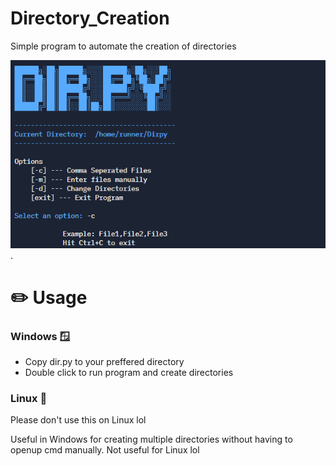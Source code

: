 # Directory_Creation
Simple program to automate the creation of directories

![Dir.py Menu](https://github.com/JomariGee/Directory_Creation/blob/main/Dir.py-Usage.png?raw=true "Picture of dir.py menu").

# ✏️ Usage 
### Windows 🪟
- Copy dir.py to your preffered directory
- Double click to run program and create directories 

### Linux 🐧
Please don't use this on Linux lol

Useful in Windows for creating multiple directories without having to openup cmd manually. Not useful for Linux lol
